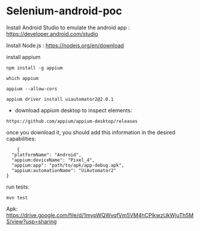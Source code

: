 # Selenium-android-poc


Install Android Studio to emulate the android app : https://developer.android.com/studio

Install Node.js : https://nodejs.org/en/download


install appium

```
npm install -g appium
```

```
which appium 
```

```
appium --allow-cors
```

```
appium driver install uiautomator2@2.0.1
```

- download appium desktop to inspect elements:
```
https://github.com/appium/appium-desktop/releases
```


once you download it, you should add this information in the desired capabilities:
```
    {
  "platformName": "Android",
  "appium:deviceName": "Pixel_4",
  "appium:app": "path/to/apk/app-debug.apk",
  "appium:automationName": "UiAutomator2"
}
```


run tests:

```
mvn test
```

Apk: https://drive.google.com/file/d/1mypWQWvqfVm5VM4hCPlkwzUkWjuTh5MS/view?usp=sharing


